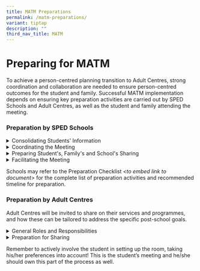 ```yaml
---
title: MATM Preparations
permalink: /matm-preparations/
variant: tiptap
description: ""
third_nav_title: MATM
---
```

<h1>Preparing for MATM</h1>
<p>To achieve a person-centred planning transition to Adult Centres, strong
coordination and collaboration are needed to ensure person-centred outcomes
for the student and family. Successful MATM implementation depends on ensuring
key preparation activities are carried out by SPED Schools and Adult Centres,
as well as the student and family attending the meeting.</p>
<h3><strong>Preparation by SPED Schools</strong></h3>
<div data-type="detailGroup" class="isomer-accordion isomer-accordion-white">
<details class="isomer-details">
<summary>Consolidating Students' Information</summary>
<div data-type="detailsContent" class="isomer-details-content">
<p></p>
</div>
</details>
<details class="isomer-details">
<summary>Coordinating the Meeting</summary>
<div data-type="detailsContent" class="isomer-details-content">
<p></p>
</div>
</details>
<details class="isomer-details">
<summary>Preparing Student's, Family's and School's Sharing</summary>
<div data-type="detailsContent" class="isomer-details-content">
<p></p>
<p>Besides the Preparation Booklets, it is important to think about how all
meeting participants can<strong> receive the necessary support to be an effective contributor during FEM. </strong>This
support can come in many different forms and it really depends on an individual’s
preference. Some ways to support meeting participants might include:</p>
<p></p>
<ul data-tight="true" class="tight">
<li>
<p><strong>The Student</strong>: Ensure that the student’s One Page Profile
is updated and use PCP tools to support the student in filling up his/her
preparation booklet before the meeting</p>
<p></p>
</li>
<li>
<p><strong>The Student’s Family</strong>:&nbsp; Anticipate their needs before
the meeting, and determine what will help them to understand what is most
important to the student.</p>
<p></p>
</li>
<li>
<p><strong>Professionals</strong>: Share with them information about the
student’s background and any concerns raised by the family</p>
<p></p>
</li>
</ul>
</div>
</details>
<details class="isomer-details">
<summary>Facilitating the Meeting</summary>
<div data-type="detailsContent" class="isomer-details-content">
<p></p>
</div>
</details>
</div>
<p></p>
<p>Schools may refer to the Preparation Checklist <em>&lt;to embed link to document&gt; </em>for
the complete list of preparation activities and recommended timeline for
preparation.</p>
<h3><strong>Preparation by Adult Centres</strong></h3>
<p>Adult Centres will be invited to share on their services and programmes,
and how these can be tailored to address the specific post-school goals.</p>
<div data-type="detailGroup" class="isomer-accordion isomer-accordion-white">
<details class="isomer-details">
<summary>General Roles and Responsibilities</summary>
<div data-type="detailsContent" class="isomer-details-content">
<p>The following resources should be prepared in advance:</p>
<p></p>
<p><em>Standing Flip Chart Paper and Markers to write on them &nbsp;</em>
</p>
<ul data-tight="true" class="tight">
<li>
<p>Standing flip charts are an important part of the PCP process because
of how information can be displayed to the whole meeting at once, helping
everyone to literally be ‘on the same page’ regarding the student.&nbsp;</p>
<p></p>
</li>
</ul>
<p><em>Post-its &nbsp;</em>
</p>
<ul data-tight="true" class="tight">
<li>
<p>Writing on post-its provides everyone, even the quieter individuals in
the room, the option to make their views heard.</p>
</li>
<li>
<p>The post-its will be put up on the standing flip charts so that every
view will be given its proper ‘airtime’ and attention.&nbsp;</p>
<p></p>
</li>
</ul>
<p>Sticking post-its on standing flip charts may seem like a simple action,
but it’s a process that shapes the culture of the FEM meeting: One that
is safe, inclusive<strong> </strong>and where every individual is empowered
to have a voice and make a choice.&nbsp;</p>
</div>
</details>
<details class="isomer-details">
<summary>Preparation for Sharing</summary>
<div data-type="detailsContent" class="isomer-details-content">
<p>To prepare for the sharing, POC of ACs are to: &nbsp;</p>
<ul data-tight="true" class="tight">
<li>
<p>Identify suitable staff to attend MATM</p>
</li>
<li>
<p>Prepare a PowerPoint deck and collate useful corporate collaterals for
the student and family<em> </em>
</p>
</li>
<li>
<p>Prepare further clarifying questions related to the student, particularly
for those with higher support needs <em>(eg. current strategies used with student, student's preferred modes of communication, any other special areas of concern etc)</em>
</p>
</li>
</ul>
</div>
</details>
</div>
<p></p>
<p>Remember to actively involve the student in setting up the room, taking
his/her preferences into account!&nbsp;This is the student’s meeting and
he/she should own this part of the process as well.</p>
<p></p>
<p></p>
<p></p>